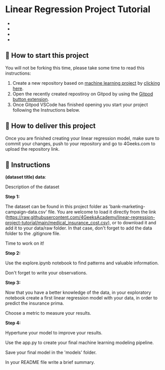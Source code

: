 <!-- hide -->
# Linear Regression Project Tutorial
<!-- endhide -->

- 
- 
- 
- 

## 🌱  How to start this project

You will not be forking this time, please take some time to read this instructions:

1. Create a new repository based on [machine learning project](https://github.com/4GeeksAcademy/machine-learning-python-template/generate) by [clicking here](https://github.com/4GeeksAcademy/machine-learning-python-template).
2. Open the recently created repostiroy on Gitpod by using the [Gitpod button extension](https://www.gitpod.io/docs/browser-extension/).
3. Once Gitpod VSCode has finished opening you start your project following the Instructions below.

## 🚛 How to deliver this project

Once you are finished creating your linear regression model, make sure to commit your changes, push to your repository and go to 4Geeks.com to upload the repository link.

## 📝 Instructions

**(dataset title) data**:

Description of the dataset

**Step 1:**

The dataset can be found in this project folder as 'bank-marketing-campaign-data.csv' file. You are welcome to load it directly from the link (https://raw.githubusercontent.com/4GeeksAcademy/linear-regression-project-tutorial/main/medical_insurance_cost.csv), or to download it and add it to your data/raw folder. In that case, don't forget to add the data folder to the .gitignore file.

Time to work on it!

**Step 2:**

Use the explore.ipynb notebook to find patterns and valuable information.

Don't forget to write your observations.


**Step 3:**

Now that you have a better knowledge of the data, in your exploratory notebook create a first linear regression model with your data, in order to predict the insurance prima.

Choose a metric to measure your results.

**Step 4:**

Hypertune your model to improve your results.

Use the app.py to create your final machine learning modeling pipeline. 

Save your final model in the 'models' folder.

In your README file write a brief summary.
